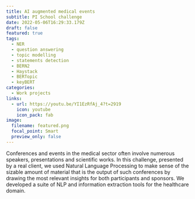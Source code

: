 ```yaml
---
title: AI augmented medical events
subtitle: PI School challenge
date: 2022-05-06T16:29:33.179Z
draft: false
featured: true
tags:
  - NER
  - question answering
  - topic modelling
  - statements detection
  - BERN2
  - Haystack
  - BERTopic
  - keyBERT
categories:
  - Work projects
links:
  - url: https://youtu.be/YI1EzRfAj_4?t=2919
    icon: youtube
    icon_pack: fab
image:
  filename: featured.png
  focal_point: Smart
  preview_only: false
---
```

Conferences and events in the medical sector often involve numerous speakers, presentations and scientific works. In this challenge, presented by a real client, we used Natural Language Processing to make sense of the sizable amount of material that is the output of such conferences by drawing the most relevant insights for both participants and sponsors. We developed a suite of NLP and information extraction tools for the healthcare domain.
